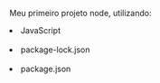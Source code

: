 Meu primeiro projeto node, utilizando:

<li>JavaScript</li>
<br>
<li>package-lock.json</li>
<br>
<li>package.json</li>
